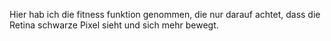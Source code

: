 Hier hab ich die fitness funktion genommen, die nur darauf achtet, dass die Retina schwarze Pixel sieht und sich mehr bewegt.